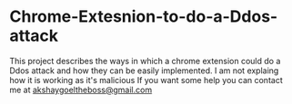# Chrome-Extesnion-to-do-a-Ddos-attack
This project describes the ways in which a chrome extension could do a Ddos attack and how they can be easily implemented.
I am not explaing how it is working as it's malicious
If you want some help you can contact me at akshaygoeltheboss@gmail.com
